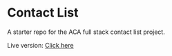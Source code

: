 # Contact List

A starter repo for the ACA full stack contact list project.

Live version:
<a href="alexjgaw.github.io/contact-list/" target="_blank">Click here</a>
